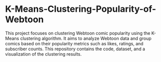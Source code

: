 # K-Means-Clustering-Popularity-of-Webtoon
This project focuses on clustering Webtoon comic popularity using the K-Means clustering algorithm. It aims to analyze Webtoon data and group comics based on their popularity metrics such as likes, ratings, and subscriber counts. This repository contains the code, dataset, and a visualization of the clustering results.

